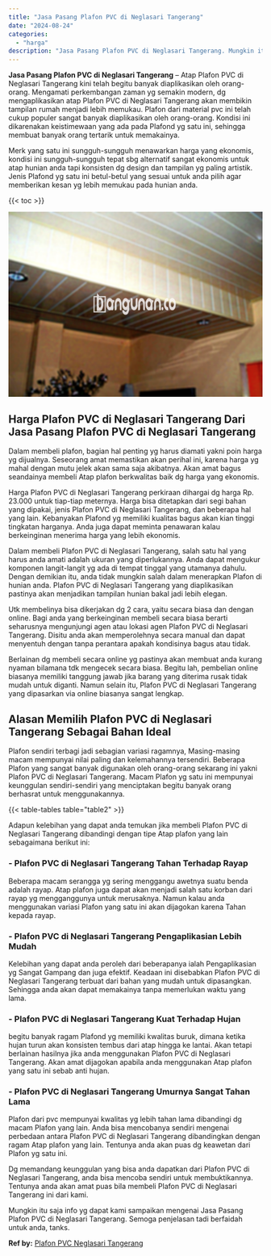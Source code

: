 ```yaml
---
title: "Jasa Pasang Plafon PVC di Neglasari Tangerang"
date: "2024-08-24"
categories: 
  - "harga"
description: "Jasa Pasang Plafon PVC di Neglasari Tangerang. Mungkin itu saja info yg dapat kami sampaikan mengenai Jasa Pasang Plafon PVC di Neglasari Tangerang. Semoga p..."
---
```


**Jasa Pasang Plafon PVC di Neglasari Tangerang** – Atap Plafon PVC di Neglasari Tangerang kini telah begitu banyak diaplikasikan oleh orang-orang. Mengamati perkembangan zaman yg semakin modern, dg mengaplikasikan atap Plafon PVC di Neglasari Tangerang akan membikin tampilan rumah menjadi lebih memukau. Plafon dari material pvc ini telah cukup populer sangat banyak diaplikasikan oleh orang-orang. Kondisi ini dikarenakan keistimewaan yang ada pada Plafond yg satu ini, sehingga membuat banyak orang tertarik untuk memakainya.

Merk yang satu ini sungguh-sungguh menawarkan harga yang ekonomis, kondisi ini sungguh-sungguh tepat sbg alternatif sangat ekonomis untuk atap hunian anda tapi konsisten dg design dan tampilan yg paling artistik. Jenis Plafond yg satu ini betul-betul yang sesuai untuk anda pilih agar memberikan kesan yg lebih memukau pada hunian anda.

{{< toc >}}

![Jasa Pasang Plafon PVC di Neglasari Tangerang](/images/flafond-pvc-murah06.png)

## Harga Plafon PVC di Neglasari Tangerang Dari Jasa Pasang Plafon PVC di Neglasari Tangerang

Dalam membeli plafon, bagian hal penting yg harus diamati yakni poin harga yg dijualnya. Seseorang amat memastikan akan perihal ini, karena harga yg mahal dengan mutu jelek akan sama saja akibatnya. Akan amat bagus seandainya membeli Atap plafon berkwalitas baik dg harga yang ekonomis.

Harga Plafon PVC di Neglasari Tangerang perkiraan dihargai dg harga Rp. 23.000 untuk tiap-tiap meternya. Harga bisa ditetapkan dari segi bahan yang dipakai, jenis Plafon PVC di Neglasari Tangerang, dan beberapa hal yang lain. Kebanyakan Plafond yg memiliki kualitas bagus akan kian tinggi tingkatan harganya. Anda juga dapat meminta penawaran kalau berkeinginan menerima harga yang lebih ekonomis.

Dalam membeli Plafon PVC di Neglasari Tangerang, salah satu hal yang harus anda amati adalah ukuran yang diperlukannya. Anda dapat mengukur komponen langit-langit yg ada di tempat tinggal yang utamanya dahulu. Dengan demikian itu, anda tidak mungkin salah dalam menerapkan Plafon di hunian anda. Plafon PVC di Neglasari Tangerang yang diaplikasikan pastinya akan menjadikan tampilan hunian bakal jadi lebih elegan.

Utk membelinya bisa dikerjakan dg 2 cara, yaitu secara biasa dan dengan online. Bagi anda yang berkeinginan membeli secara biasa berarti seharusnya mengunjungi agen atau lokasi agen Plafon PVC di Neglasari Tangerang. Disitu anda akan memperolehnya secara manual dan dapat menyentuh dengan tanpa perantara apakah kondisinya bagus atau tidak.

Berlainan dg membeli secara online yg pastinya akan membuat anda kurang nyaman bilamana tdk mengecek secara biasa. Begitu lah, pembelian online biasanya memiliki tanggung jawab jika barang yang diterima rusak tidak mudah untuk diganti. Namun selain itu, Plafon PVC di Neglasari Tangerang yang dipasarkan via online biasanya sangat lengkap.

## Alasan Memilih Plafon PVC di Neglasari Tangerang Sebagai Bahan Ideal

Plafon sendiri terbagi jadi sebagian variasi ragamnya, Masing-masing macam mempunyai nilai paling dan kelemahannya tersendiri. Beberapa Plafon yang sangat banyak digunakan oleh orang-orang sekarang ini yakni Plafon PVC di Neglasari Tangerang. Macam Plafon yg satu ini mempunyai keunggulan sendiri-sendiri yang menciptakan begitu banyak orang berhasrat untuk menggunakannya.

{{< table-tables table="table2" >}}

Adapun kelebihan yang dapat anda temukan jika membeli Plafon PVC di Neglasari Tangerang dibandingi dengan tipe Atap plafon yang lain sebagaimana berikut ini:

### \- Plafon PVC di Neglasari Tangerang Tahan Terhadap Rayap

Beberapa macam serangga yg sering menggangu awetnya suatu benda adalah rayap. Atap plafon juga dapat akan menjadi salah satu korban dari rayap yg mengganggunya untuk merusaknya. Namun kalau anda menggunakan variasi Plafon yang satu ini akan dijagokan karena Tahan kepada rayap.

### \- Plafon PVC di Neglasari Tangerang Pengaplikasian Lebih Mudah

Kelebihan yang dapat anda peroleh dari beberapanya ialah Pengaplikasian yg Sangat Gampang dan juga efektif. Keadaan ini disebabkan Plafon PVC di Neglasari Tangerang terbuat dari bahan yang mudah untuk dipasangkan. Sehingga anda akan dapat memakainya tanpa memerlukan waktu yang lama.

### \- Plafon PVC di Neglasari Tangerang Kuat Terhadap Hujan

begitu banyak ragam Plafond yg memiliki kwalitas buruk, dimana ketika hujan turun akan konsisten tembus dari atap hingga ke lantai. Akan tetapi berlainan hasilnya jika anda menggunakan Plafon PVC di Neglasari Tangerang. Akan amat dijagokan apabila anda menggunakan Atap plafon yang satu ini sebab anti hujan.

### \- Plafon PVC di Neglasari Tangerang Umurnya Sangat Tahan Lama

Plafon dari pvc mempunyai kwalitas yg lebih tahan lama dibandingi dg macam Plafon yang lain. Anda bisa mencobanya sendiri mengenai perbedaan antara Plafon PVC di Neglasari Tangerang dibandingkan dengan ragam Atap plafon yang lain. Tentunya anda akan puas dg keawetan dari Plafon yg satu ini.

Dg memandang keunggulan yang bisa anda dapatkan dari Plafon PVC di Neglasari Tangerang, anda bisa mencoba sendiri untuk membuktikannya. Tentunya anda akan amat puas bila membeli Plafon PVC di Neglasari Tangerang ini dari kami.

Mungkin itu saja info yg dapat kami sampaikan mengenai Jasa Pasang Plafon PVC di Neglasari Tangerang. Semoga penjelasan tadi berfaidah untuk anda, tanks.

**Ref by:** [Plafon PVC Neglasari Tangerang](https://id.wikipedia.org/wiki/Plafon)
